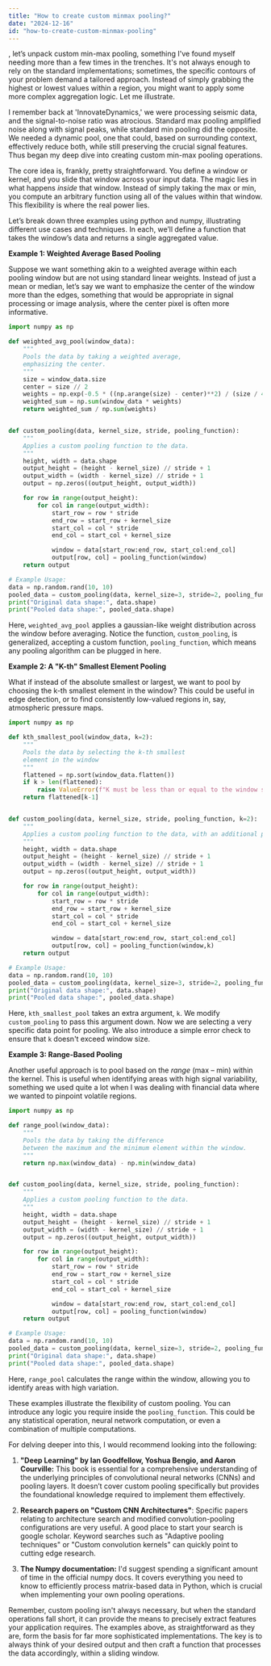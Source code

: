 ```yaml
---
title: "How to create custom minmax pooling?"
date: "2024-12-16"
id: "how-to-create-custom-minmax-pooling"
---
```


, let’s unpack custom min-max pooling, something I've found myself needing more than a few times in the trenches. It's not always enough to rely on the standard implementations; sometimes, the specific contours of your problem demand a tailored approach. Instead of simply grabbing the highest or lowest values within a region, you might want to apply some more complex aggregation logic. Let me illustrate.

I remember back at 'InnovateDynamics,' we were processing seismic data, and the signal-to-noise ratio was atrocious. Standard max pooling amplified noise along with signal peaks, while standard min pooling did the opposite. We needed a dynamic pool, one that could, based on surrounding context, effectively reduce both, while still preserving the crucial signal features. Thus began my deep dive into creating custom min-max pooling operations.

The core idea is, frankly, pretty straightforward. You define a window or kernel, and you slide that window across your input data. The magic lies in what happens *inside* that window. Instead of simply taking the max or min, you compute an arbitrary function using all of the values within that window. This flexibility is where the real power lies.

Let’s break down three examples using python and numpy, illustrating different use cases and techniques. In each, we’ll define a function that takes the window’s data and returns a single aggregated value.

**Example 1: Weighted Average Based Pooling**

Suppose we want something akin to a weighted average within each pooling window but are not using standard linear weights. Instead of just a mean or median, let’s say we want to emphasize the center of the window more than the edges, something that would be appropriate in signal processing or image analysis, where the center pixel is often more informative.

```python
import numpy as np

def weighted_avg_pool(window_data):
    """
    Pools the data by taking a weighted average,
    emphasizing the center.
    """
    size = window_data.size
    center = size // 2
    weights = np.exp(-0.5 * ((np.arange(size) - center)**2) / (size / 4)**2 )
    weighted_sum = np.sum(window_data * weights)
    return weighted_sum / np.sum(weights)


def custom_pooling(data, kernel_size, stride, pooling_function):
    """
    Applies a custom pooling function to the data.
    """
    height, width = data.shape
    output_height = (height - kernel_size) // stride + 1
    output_width = (width - kernel_size) // stride + 1
    output = np.zeros((output_height, output_width))

    for row in range(output_height):
        for col in range(output_width):
            start_row = row * stride
            end_row = start_row + kernel_size
            start_col = col * stride
            end_col = start_col + kernel_size

            window = data[start_row:end_row, start_col:end_col]
            output[row, col] = pooling_function(window)
    return output

# Example Usage:
data = np.random.rand(10, 10)
pooled_data = custom_pooling(data, kernel_size=3, stride=2, pooling_function=weighted_avg_pool)
print("Original data shape:", data.shape)
print("Pooled data shape:", pooled_data.shape)
```

Here, `weighted_avg_pool` applies a gaussian-like weight distribution across the window before averaging. Notice the function, `custom_pooling`, is generalized, accepting a custom function, `pooling_function`, which means any pooling algorithm can be plugged in here.

**Example 2: A "K-th" Smallest Element Pooling**

What if instead of the absolute smallest or largest, we want to pool by choosing the k-th smallest element in the window? This could be useful in edge detection, or to find consistently low-valued regions in, say, atmospheric pressure maps.

```python
import numpy as np

def kth_smallest_pool(window_data, k=2):
    """
    Pools the data by selecting the k-th smallest
    element in the window
    """
    flattened = np.sort(window_data.flatten())
    if k > len(flattened):
        raise ValueError(f"K must be less than or equal to the window size, got k = {k}")
    return flattened[k-1]


def custom_pooling(data, kernel_size, stride, pooling_function, k=2):
    """
    Applies a custom pooling function to the data, with an additional parameter 'k'
    """
    height, width = data.shape
    output_height = (height - kernel_size) // stride + 1
    output_width = (width - kernel_size) // stride + 1
    output = np.zeros((output_height, output_width))

    for row in range(output_height):
        for col in range(output_width):
            start_row = row * stride
            end_row = start_row + kernel_size
            start_col = col * stride
            end_col = start_col + kernel_size

            window = data[start_row:end_row, start_col:end_col]
            output[row, col] = pooling_function(window,k)
    return output

# Example Usage:
data = np.random.rand(10, 10)
pooled_data = custom_pooling(data, kernel_size=3, stride=2, pooling_function=kth_smallest_pool, k=2)
print("Original data shape:", data.shape)
print("Pooled data shape:", pooled_data.shape)

```

Here, `kth_smallest_pool` takes an extra argument, `k`. We modify `custom_pooling` to pass this argument down. Now we are selecting a very specific data point for pooling. We also introduce a simple error check to ensure that `k` doesn't exceed window size.

**Example 3: Range-Based Pooling**

Another useful approach is to pool based on the *range* (max – min) within the kernel. This is useful when identifying areas with high signal variability, something we used quite a lot when I was dealing with financial data where we wanted to pinpoint volatile regions.

```python
import numpy as np

def range_pool(window_data):
    """
    Pools the data by taking the difference
    between the maximum and the minimum element within the window.
    """
    return np.max(window_data) - np.min(window_data)


def custom_pooling(data, kernel_size, stride, pooling_function):
    """
    Applies a custom pooling function to the data.
    """
    height, width = data.shape
    output_height = (height - kernel_size) // stride + 1
    output_width = (width - kernel_size) // stride + 1
    output = np.zeros((output_height, output_width))

    for row in range(output_height):
        for col in range(output_width):
            start_row = row * stride
            end_row = start_row + kernel_size
            start_col = col * stride
            end_col = start_col + kernel_size

            window = data[start_row:end_row, start_col:end_col]
            output[row, col] = pooling_function(window)
    return output

# Example Usage:
data = np.random.rand(10, 10)
pooled_data = custom_pooling(data, kernel_size=3, stride=2, pooling_function=range_pool)
print("Original data shape:", data.shape)
print("Pooled data shape:", pooled_data.shape)
```

Here, `range_pool` calculates the range within the window, allowing you to identify areas with high variation.

These examples illustrate the flexibility of custom pooling. You can introduce any logic you require inside the `pooling_function`. This could be any statistical operation, neural network computation, or even a combination of multiple computations.

For delving deeper into this, I would recommend looking into the following:

1.  **"Deep Learning" by Ian Goodfellow, Yoshua Bengio, and Aaron Courville:** This book is essential for a comprehensive understanding of the underlying principles of convolutional neural networks (CNNs) and pooling layers. It doesn’t cover custom pooling specifically but provides the foundational knowledge required to implement them effectively.

2.  **Research papers on "Custom CNN Architectures"**: Specific papers relating to architecture search and modified convolution-pooling configurations are very useful. A good place to start your search is google scholar. Keyword searches such as "Adaptive pooling techniques" or "Custom convolution kernels" can quickly point to cutting edge research.

3.  **The Numpy documentation:** I'd suggest spending a significant amount of time in the official numpy docs. It covers everything you need to know to efficiently process matrix-based data in Python, which is crucial when implementing your own pooling operations.

Remember, custom pooling isn't always necessary, but when the standard operations fall short, it can provide the means to precisely extract features your application requires. The examples above, as straightforward as they are, form the basis for far more sophisticated implementations. The key is to always think of your desired output and then craft a function that processes the data accordingly, within a sliding window.
